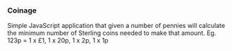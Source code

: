 ### Coinage
Simple JavaScript application that given a number of pennies will calculate the minimum number of Sterling coins needed to make that amount.
Eg. 123p = 1 x £1, 1 x 20p, 1 x 2p, 1 x 1p
 
